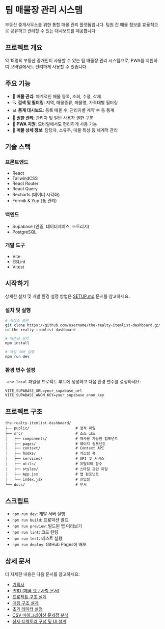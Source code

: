 # 팀 매물장 관리 시스템

부동산 중개사무소를 위한 통합 매물 관리 플랫폼입니다. 팀원 간 매물 정보를 효율적으로 공유하고 관리할 수 있는 대시보드를 제공합니다.

## 프로젝트 개요

약 15명의 부동산 중개인이 사용할 수 있는 팀 매물장 관리 시스템으로, PWA를 지원하여 모바일에서도 편리하게 사용할 수 있습니다.

## 주요 기능

- 🏢 **매물 관리**: 체계적인 매물 등록, 조회, 수정, 삭제
- 🔍 **검색 및 필터링**: 지역, 매물종류, 매물명, 가격대별 필터링
- 📊 **통계 대시보드**: 등록 매물 수, 관리자별 계약 수 등 통계
- 👥 **권한 관리**: 관리자 및 일반 사용자 권한 구분
- 📱 **PWA 지원**: 모바일에서도 편리하게 사용 가능
- 📝 **매물 상세 정보**: 담당자, 소유주, 매물 특성 등 체계적 관리

## 기술 스택

### 프론트엔드
- React
- TailwindCSS
- React Router
- React Query
- Recharts (데이터 시각화)
- Formik & Yup (폼 관리)

### 백엔드
- Supabase (인증, 데이터베이스, 스토리지)
- PostgreSQL

### 개발 도구
- Vite
- ESLint
- Vitest

## 시작하기

상세한 설치 및 개발 환경 설정 방법은 [SETUP.md](./SETUP.md) 문서를 참고하세요.

### 설치 및 실행

```bash
# 저장소 클론
git clone https://github.com/username/the-realty-itemlist-dashboard.git
cd the-realty-itemlist-dashboard

# 의존성 설치
npm install

# 개발 서버 실행
npm run dev
```

### 환경 변수 설정

`.env.local` 파일을 프로젝트 루트에 생성하고 다음 환경 변수를 설정하세요:

```
VITE_SUPABASE_URL=your_supabase_url
VITE_SUPABASE_ANON_KEY=your_supabase_anon_key
```

## 프로젝트 구조

```
the-realty-itemlist-dashboard/
├── public/                     # 정적 파일
├── src/                        # 소스 코드
│   ├── components/             # 재사용 가능한 컴포넌트
│   ├── pages/                  # 페이지 컴포넌트
│   ├── context/                # Context API
│   ├── hooks/                  # 커스텀 훅
│   ├── services/               # API 및 서비스
│   ├── utils/                  # 유틸리티 함수
│   ├── styles/                 # 스타일 관련 파일
│   ├── App.jsx                 # 앱 컴포넌트
│   └── index.jsx               # 진입점
└── docs/                       # 문서
```

## 스크립트

- `npm run dev`: 개발 서버 실행
- `npm run build`: 프로덕션 빌드
- `npm run preview`: 빌드된 앱 미리보기
- `npm run lint`: 코드 린팅
- `npm run test`: 테스트 실행
- `npm run deploy`: GitHub Pages에 배포

## 상세 문서

더 자세한 내용은 다음 문서를 참고하세요:

- [기획서](./docs/팀_매물장_기획서.md)
- [PRD (제품 요구사항 문서)](./docs/팀_매물장_PRD.md)
- [프로젝트 구조 설계](./docs/프로젝트_구조_설계.md)
- [매칭 구조 설계](./docs/매칭_구조_설계.md)
- [초기 데이터 설정](./docs/초기_데이터_설정.md)
- [CSV 마이그레이션 문제점 분석](./docs/CSV_마이그레이션_문제점_분석.md)
- [상세 디렉토리 구성 및 UI 설계](./docs/상세_디렉토리_구성_및_UI_설계.md)